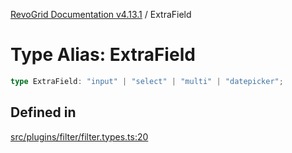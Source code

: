 [RevoGrid Documentation v4.13.1](README.md) / ExtraField

# Type Alias: ExtraField

```ts
type ExtraField: "input" | "select" | "multi" | "datepicker";
```

## Defined in

[src/plugins/filter/filter.types.ts:20](https://github.com/revolist/revogrid/blob/4ebc7221c475d12b7f731e54908af9eefb855c73/src/plugins/filter/filter.types.ts#L20)
